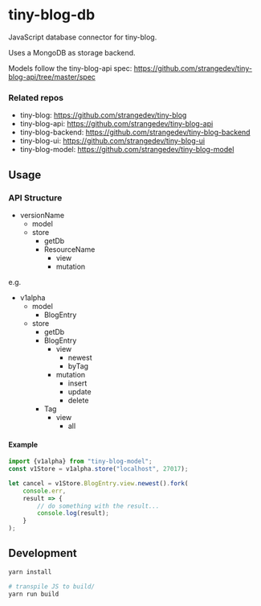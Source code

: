 # tiny-blog-db

JavaScript database connector for tiny-blog.

Uses a MongoDB as storage backend.

Models follow the tiny-blog-api spec: https://github.com/strangedev/tiny-blog-api/tree/master/spec

### Related repos

 - tiny-blog: https://github.com/strangedev/tiny-blog 
 - tiny-blog-api: https://github.com/strangedev/tiny-blog-api
 - tiny-blog-backend: https://github.com/strangedev/tiny-blog-backend
 - tiny-blog-ui: https://github.com/strangedev/tiny-blog-ui
 - tiny-blog-model: https://github.com/strangedev/tiny-blog-model

## Usage

### API Structure

 - versionName
    - model
    - store
        - getDb
        - ResourceName
            - view
            - mutation
            
e.g.

 - v1alpha
    - model
        - BlogEntry
    - store
        - getDb
        - BlogEntry
            - view
                - newest
                - byTag
            - mutation 
                - insert
                - update
                - delete
        - Tag
            - view
                - all

#### Example

```javascript
import {v1alpha} from "tiny-blog-model";
const v1Store = v1alpha.store("localhost", 27017);

let cancel = v1Store.BlogEntry.view.newest().fork(
    console.err,
    result => {
        // do something with the result...
        console.log(result);
    }
);

```

## Development

```bash
yarn install

# transpile JS to build/
yarn run build
```